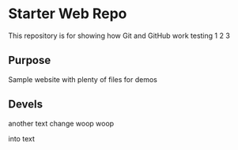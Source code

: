 # Starter Web Repo

This repository is for showing how Git and GitHub work
testing 1 2 3

## Purpose

Sample website with plenty of files for demos

## Devels

another text change woop woop

into text
